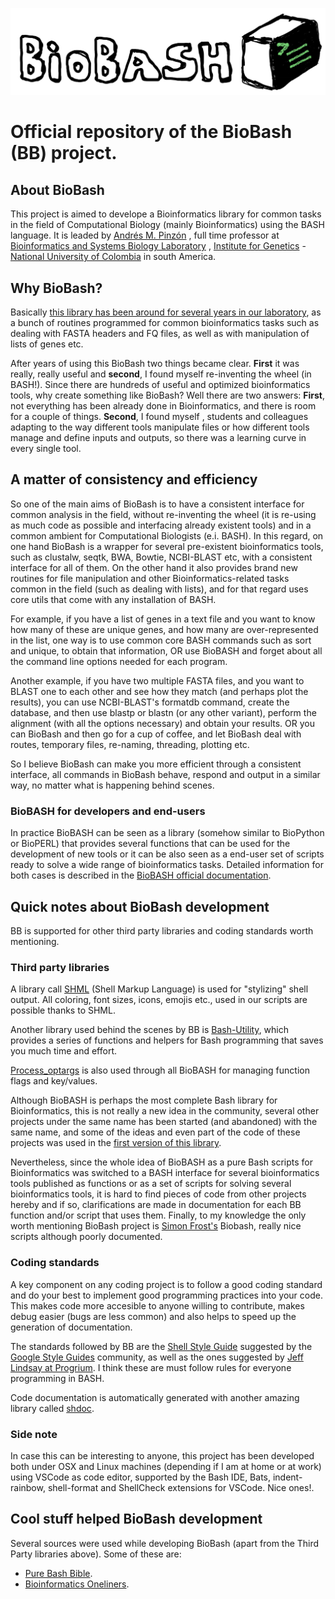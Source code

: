![](web/biobash_logo.png) 

# Official repository of the BioBash (BB) project.

## About BioBash
This project is aimed to develope a Bioinformatics library for common tasks in the field of Computational Biology (mainly Bioinformatics) using the BASH language.
It is leaded by [Andrés M. Pinzón](https://www.researchgate.net/profile/Andres-Pinzon-13/research) , full time professor at [Bioinformatics and Systems Biology Laboratory](https://gibbslab.github.io/) , [Institute for Genetics](https://genetica.unal.edu.co/)  - [National University of Colombia](http://unal.edu.co/)  in south America. 

## Why BioBash?
Basically [this library has been around for several years in our laboratory](https://github.com/gibbslab/biobash), as a bunch of routines programmed for common bioinformatics tasks such as dealing with FASTA headers and FQ files, as well as with manipulation of lists of genes etc.

After years of using this BioBash two things became clear. **First** it was really, really useful and **second**, I found myself re-inventing the wheel  (in BASH!).
Since there are hundreds of useful and optimized bioinformatics tools, why create something like BioBash? Well there are two answers: **First**, not everything has been already done in Bioinformatics, and there is room for a couple of things. **Second**, I found myself , students and  colleagues adapting to the way different tools manipulate files or how different tools manage and define inputs and outputs, so there was a learning curve in every single tool.

## A matter of consistency and efficiency
So one of the main aims of BioBash is to have a consistent interface for common analysis in the field, without re-inventing the wheel (it is re-using as much code as possible and interfacing already existent tools) and in a common ambient for Computational Biologists (e.i. BASH). 
In this regard, on one hand BioBash is a wrapper for several pre-existent bioinformatics tools, such as clustalw, seqtk, BWA, Bowtie, NCBI-BLAST etc, with a consistent interface for all of them. On the other hand it also provides brand new routines for file manipulation and other Bioinformatics-related tasks common in the field (such as dealing with lists), and for that regard uses core utils that come with any installation of BASH.

For example, if you have a list of genes in a text file and you want to know how many of these are unique genes, and how many are over-represented in the list, one way is to use common core BASH commands such as sort and unique, to obtain that information, OR use BioBASH and forget about all the command line options needed for each program.

Another example, if you have two multiple  FASTA files, and you want to BLAST one to each other and see how they match (and perhaps plot the results), you can use NCBI-BLAST's formatdb command, create the database, and then use blastp or blastn (or any other variant), perform the alignment (with all the options necessary) and obtain your results. OR you can BioBash and then go for a cup of coffee, and let BioBash deal with routes, temporary files, re-naming, threading, plotting  etc.

So I believe BioBash can make you more efficient through a consistent interface, all commands in BioBash behave, respond and output  in a similar way, no matter what is happening behind scenes.

### BioBASH for developers and end-users
In practice BioBASH can be seen as a library (somehow similar to BioPython or BioPERL) that provides several functions that can be used for the development of new tools or it can be also seen as a end-user set of scripts ready to solve a wide range of bioinformatics tasks. 
Detailed information for both cases is described in the [BioBASH official documentation](https://github.com/ampinzonv/BB2/wiki).

## Quick notes about BioBash development
BB is supported for  other third party libraries  and coding standards worth mentioning.

### Third party libraries
A library call [SHML](https://odb.github.io/shml/) (Shell Markup Language) is used for "stylizing" shell output. All coloring, font sizes, icons, emojis etc., used in our scripts are possible thanks to SHML.

Another library used behind the scenes by BB is [Bash-Utility](https://github.com/labbots/bash-utility), which provides a series of functions and helpers for Bash programming that saves you much time and effort.

[Process_optargs](https://sr.ht/~tpapastylianou/process_optargs/) is also used through all BioBASH for managing function flags and key/values.

Although BioBASH is perhaps the most complete Bash library for Bioinformatics, this is not really a new idea in the community, several other projects under the same name has been started (and abandoned) with the same name, and some of the ideas and even part of the code of these projects was used in the [first version of this library](https://github.com/gibbslab/biobash). 

Nevertheless, since the whole idea of BioBASH as a pure Bash scripts for Bioinformatics was switched to a BASH interface for several bioinformatics tools published as functions or as a set of scripts for solving several bioinformatics tools, it is hard to find pieces of code from other projects hereby and if so, clarifications are made in documentation for each BB function and/or script that uses them. Finally, to my knowledge  the only worth mentioning BioBash project is [Simon Frost's](https://github.com/sdwfrost/biobash) Biobash, really nice scripts although poorly documented. 


### Coding standards
A key component on any coding  project is to follow a good coding standard and do your best to implement good programming practices into your code. This makes code more accesible to anyone willing to contribute, makes debug easier (bugs are less common) and also helps to speed up the generation of documentation.

The standards followed by BB are the [Shell Style Guide](https://google.github.io/styleguide/shellguide.html)  suggested by the [Google Style Guides](https://google.github.io/styleguide/) community, as well as the ones suggested by [Jeff Lindsay at Progrium](https://github.com/progrium/bashstyle). I think these are must follow rules for everyone programming in BASH.

Code documentation is automatically generated with another amazing library called [shdoc](https://github.com/reconquest/shdoc).

### Side note
In case this can be interesting to anyone, this project has been developed both under OSX and Linux machines (depending if I am at home or at work) using VSCode as code editor, supported by the Bash IDE, Bats, indent-rainbow, shell-format and ShellCheck extensions for VSCode. Nice ones!.

## Cool stuff helped BioBash development
Several sources were used while developing BioBash (apart from the Third Party libraries above). Some of these are:

* [Pure Bash Bible](https://github.com/dylanaraps/pure-bash-bible).
* [Bioinformatics Oneliners](https://github.com/stephenturner/oneliners).













